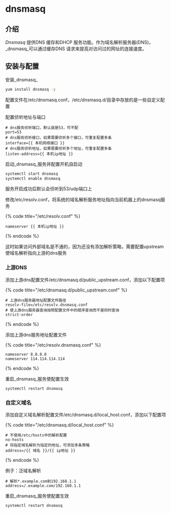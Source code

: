 # dnsmasq

## 介绍

_Dnsmasq_ 提供DNS 缓存和DHCP 服务功能。作为域名解析服务器(DNS)，_dnsmasq_可以通过缓存DNS 请求来提高对访问过的网址的连接速度。

## 安装与配置

安装_dnsmasq_

```bash
yum install dnsmasq -y
```

配置文件在/etc/dnsmasq.conf，/etc/dnsmasq.d/目录中存放的是一些自定义配置

配置侦听地址与端口

```
# dns服务侦听端口，默认就是53，可不配
port=53
# dns服务侦听接口，如果需要侦听多个接口，可重复配置多条
interface={{ 本机网络接口 }}
# dns服务侦听地址，如果需要侦听多个地址，可重复配置多条
listen-address={{ 本机ip地址 }}
```

启动_dnsmasq_服务并配置开机自启动

```bash
systemctl start dnsmasq
systemctl enable dnsmasq
```

服务开启成功后默认会侦听到53/udp端口上

修改/etc/resolv.conf，将系统的域名解析服务地址指向当前机器上的dnsmasq服务

{% code title="/etc/resolv.conf" %}
```
nameserver {{ 本机ip地址 }}
```
{% endcode %}

这时如果访问外部域名是不通的，因为还没有添加解析策略，需要配置upstream使域名解析指向上游的dns服务

### 上游DNS

添加上游dns配置文件/etc/dnsmasq.d/public\_upstream.conf，添加以下配置项

{% code title="/etc/dnsmasq.d/public_upstream.conf" %}
```
# 上游dns服务器地址配置文件路径
resolv-file=/etc/resolv.dnsmasq.conf
# 使上游dns服务器查询按照配置文件中的顺序查询而不是同时查询
strict-order
```
{% endcode %}

添加上游dns服务地址配置文件

{% code title="/etc/resolv.dnsmasq.conf" %}
```
nameserver 8.8.8.8
nameserver 114.114.114.114
```
{% endcode %}

重启_dnsmasq_服务使配置生效

```bash
systemctl restart dnsmasq
```

### 自定义域名

添加自定义域名解析配置文件/etc/dnsmasq.d/local\_host.conf，添加以下配置项

{% code title="/etc/dnsmasq.d/local_host.conf" %}
```
# 不使用/etc/hosts中的解析配置
no-hosts
# 将指定域名解析为指定的地址，可添加多条策略
address=/{{ 域名 }}/{{ ip地址 }}
```
{% endcode %}

例子：泛域名解析

```
# 解析*.example.com到192.168.1.1
address=/.example.com/192.168.1.1
```

重启_dnsmasq_服务使配置生效

```bash
systemctl restart dnsmasq
```

